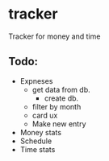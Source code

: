 # tracker
Tracker for money and time

## Todo:
-   Expneses
    -   get data from db.
        -   create db.
    -   filter by month
    -   card ux
    -   Make new entry
-   Money stats
-   Schedule
-   Time stats

